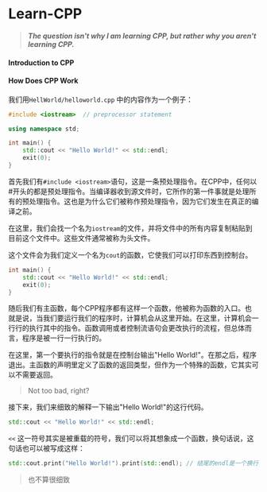 # Learn-CPP

>***The question isn't why I am learning CPP, but rather why you aren't learning CPP.***

#### Introduction to CPP



#### How Does CPP Work

我们用`HellWorld/helloworld.cpp` 中的内容作为一个例子：

```cpp
#include <iostream>  // preprocessor statement

using namespace std;

int main() {
    std::cout << "Hello World!" << std::endl;
    exit(0);
}
```

首先我们有`#include <iostream>`语句，这是一条预处理指令。在CPP中，任何以#开头的都是预处理指令。当编译器收到源文件时，它所作的第一件事就是处理所有的预处理指令。这也是为什么它们被称作预处理指令，因为它们发生在真正的编译之前。

在这里，我们会找一个名为`iostream`的文件，并将文件中的所有内容复制粘贴到目前这个文件中。这些文件通常被称为头文件。

这个文件会为我们定义一个名为`cout`的函数，它使我们可以打印东西到控制台。

```cpp
int main() {
    std::cout << "Hello World!" << std::endl;
    exit(0);
}
```

随后我们有主函数，每个CPP程序都有这样一个函数，他被称为函数的入口。也就是说，当我们要运行我们的程序时，计算机会从这里开始。在这里，计算机会一行行的执行其中的指令。函数调用或者控制流语句会更改执行的流程，但总体而言，程序是被一行一行执行的。

在这里，第一个要执行的指令就是在控制台输出"Hello World!"。在那之后，程序退出。主函数的声明里定义了函数的返回类型，但作为一个特殊的函数，它其实可以不需要返回。

>Not too bad, right?

接下来，我们来细致的解释一下输出"Hello World!"的这行代码。

```cpp
std::cout << "Hello World!" << std::endl;
```

`<<` 这一符号其实是被重载的符号，我们可以将其想象成一个函数，换句话说，这句话也可以被写成这样：

```cpp
std::cout.print("Hello World!").print(std::endl); // 结尾的endl是一个换行符号
```

> 也不算很细致

